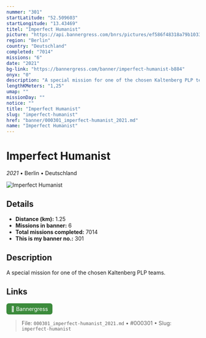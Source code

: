 ```yaml
---
nummer: "301"
startLatitude: "52.509603"
startLongitude: "13.43469"
titel: "Imperfect Humanist"
picture: "https://api.bannergress.com/bnrs/pictures/ef586f48318a79b1033edc5fe8ab1539"
region: "Berlin"
country: "Deutschland"
completed: "7014"
missions: "6"
date: "2021"
bg-link: "https://bannergress.com/banner/imperfect-humanist-b884"
onyx: "0"
description: "A special mission for one of the chosen Kaltenberg PLP teams."
lengthKMeters: "1,25"
umap: ""
missionDay: ""
notice: ""
title: "Imperfect Humanist"
slug: "imperfect-humanist"
href: "banner/000301_imperfect-humanist_2021.md"
name: "Imperfect Humanist"
---
```

# Imperfect Humanist

*2021* • Berlin • Deutschland

![Imperfect Humanist](https://api.bannergress.com/bnrs/pictures/ef586f48318a79b1033edc5fe8ab1539)



## Details
- **Distance (km):** 1.25
- **Missions in banner:** 6
- **Total missions completed:** 7014
- **This is my banner no.:** 301



## Description
A special mission for one of the chosen Kaltenberg PLP teams.



## Links
<a href="https://bannergress.com/banner/imperfect-humanist-b884" target="_blank" style="display:inline-block;margin-right:8px;padding:6px 12px;background:#3c8b3c;color:#fff;text-decoration:none;border-radius:6px;">🔗 Bannergress</a>



> File: `000301_imperfect-humanist_2021.md` • #000301 • Slug: `imperfect-humanist`
